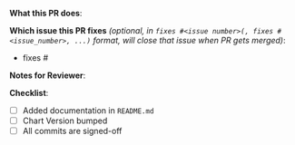 <!--
Thank you for  your contribution =) <3.
-->

**What this PR does**:

**Which issue this PR fixes** *(optional, in `fixes #<issue number>(, fixes #<issue_number>, ...)` format, will close that issue when PR gets merged)*:

  * fixes #

**Notes for Reviewer**:


**Checklist**:

- [ ] Added documentation in `README.md`
- [ ] Chart Version bumped
- [ ] All commits are signed-off
